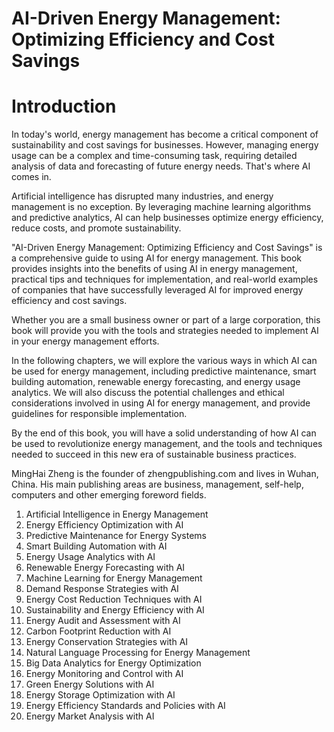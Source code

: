 # AI-Driven Energy Management: Optimizing Efficiency and Cost Savings

# Introduction

In today's world, energy management has become a critical component of sustainability and cost savings for businesses. However, managing energy usage can be a complex and time-consuming task, requiring detailed analysis of data and forecasting of future energy needs. That's where AI comes in.

Artificial intelligence has disrupted many industries, and energy management is no exception. By leveraging machine learning algorithms and predictive analytics, AI can help businesses optimize energy efficiency, reduce costs, and promote sustainability.

"AI-Driven Energy Management: Optimizing Efficiency and Cost Savings" is a comprehensive guide to using AI for energy management. This book provides insights into the benefits of using AI in energy management, practical tips and techniques for implementation, and real-world examples of companies that have successfully leveraged AI for improved energy efficiency and cost savings.

Whether you are a small business owner or part of a large corporation, this book will provide you with the tools and strategies needed to implement AI in your energy management efforts.

In the following chapters, we will explore the various ways in which AI can be used for energy management, including predictive maintenance, smart building automation, renewable energy forecasting, and energy usage analytics. We will also discuss the potential challenges and ethical considerations involved in using AI for energy management, and provide guidelines for responsible implementation.

By the end of this book, you will have a solid understanding of how AI can be used to revolutionize energy management, and the tools and techniques needed to succeed in this new era of sustainable business practices.

MingHai Zheng is the founder of zhengpublishing.com and lives in Wuhan, China. His main publishing areas are business, management, self-help, computers and other emerging foreword fields.



1. Artificial Intelligence in Energy Management
2. Energy Efficiency Optimization with AI
3. Predictive Maintenance for Energy Systems
4. Smart Building Automation with AI
5. Energy Usage Analytics with AI
6. Renewable Energy Forecasting with AI
7. Machine Learning for Energy Management
8. Demand Response Strategies with AI
9. Energy Cost Reduction Techniques with AI
10. Sustainability and Energy Efficiency with AI
11. Energy Audit and Assessment with AI
12. Carbon Footprint Reduction with AI
13. Energy Conservation Strategies with AI
14. Natural Language Processing for Energy Management
15. Big Data Analytics for Energy Optimization
16. Energy Monitoring and Control with AI
17. Green Energy Solutions with AI
18. Energy Storage Optimization with AI
19. Energy Efficiency Standards and Policies with AI
20. Energy Market Analysis with AI

